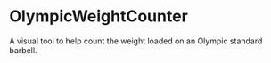 # OlympicWeightCounter
A visual tool to help count the weight loaded on an Olympic standard barbell.
